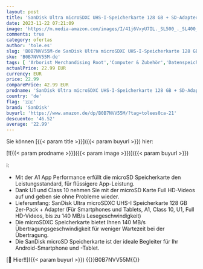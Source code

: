 ```yaml
---
layout: post
title: 'SanDisk Ultra microSDXC UHS-I-Speicherkarte 128 GB + SD-Adapter 2er-Pack  Für Smartphones und Tablets  A1  Class 10  U1  Full HD-Videos  bis zu 140 MB/s Lesegeschwindigkeit  10 Jahre Garantie'
date: 2023-11-22 07:21:09
image: 'https://m.media-amazon.com/images/I/41j6VxyU7IL._SL500_._SL400_.jpg'
comments: true
category: ofertas
author: 'tole.es'
slug: 'B0B7NVV55M-de SanDisk Ultra microSDXC UHS-I-Speicherkarte 128 GB + SD-...'
sku: 'B0B7NVV55M-de'
tags: [ 'Arborist Merchandising Root','Computer & Zubehör','Datenspeicher','Externe Datenspeicher','Micro SD Speicherkarten','Self Service','Special Features Stores','Speicherkarten','Speicherkarten & USB-Sticks','a4cbee59-f823-40fe-831a-7de64f655f6f_0','a4cbee59-f823-40fe-831a-7de64f655f6f_9901','sandisk','🇩🇪', ]
actualPrice: 22.99 EUR
currency: EUR
price: 22.99
comparePrice: 42.99 EUR
prodname: 'SanDisk Ultra microSDXC UHS-I-Speicherkarte 128 GB + SD-Adapter 2er-Pack  Für Smartphones und Tablets  A1  Class 10  U1  Full HD-Videos  bis zu 140 MB/s Lesegeschwindigkeit  10 Jahre Garantie'
country: 'de'
flag: '🇩🇪'
brand: 'SanDisk'
buyurl: 'https://www.amazon.de/dp/B0B7NVV55M/?tag=tolees0ca-21'
descuento: '46.52'
average: '22.99'
---
```


Sie können [{{< param title >}}]({{< param buyurl >}}) hier:

[![{{< param prodname >}}]({{< param image >}})]({{< param buyurl >}})

ℹ️:

- Mit der A1 App Performance erfüllt die microSD Speicherkarte den Leistungsstandard, für flüssigere App-Leistung.
- Dank U1 und Class 10 nehmen Sie mit der microSD Karte Full HD-Videos auf und geben sie ohne Probleme wieder.
- Lieferumfang: SanDisk Ultra microSDXC UHS-I Speicherkarte 128 GB 2er-Pack + Adapter (Für Smartphones und Tablets, A1, Class 10, U1, Full HD-Videos, bis zu 140 MB/s Lesegeschwindigkeit)
- Die microSDXC Speicherkarte bietet Ihnen 140 MB/s Übertragungsgeschwindigkeit für weniger Wartezeit bei der Übertragung.
- Die SanDisk microSD Speicherkarte ist der ideale Begleiter für Ihr Android-Smartphone und -Tablet.

[🛒 Hier!!]({{< param buyurl >}})
{{<world>}}B0B7NVV55M{{</world>}}
